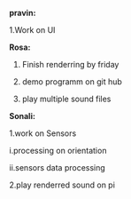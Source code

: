 **pravin:**

1.Work on UI

**Rosa:**

1. Finish renderring by friday

2. demo programm on git hub

3. play multiple sound files

**Sonali:**

1.work on Sensors

 i.processing on orientation

 ii.sensors data processing

2.play renderred sound on pi
